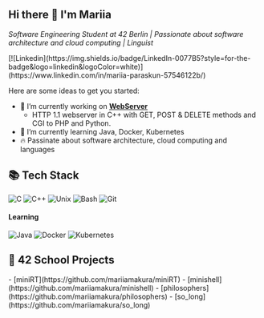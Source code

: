 <h2> Hi there 👋 I'm Mariia </h2>

<p>
 <em> Software Engineering Student at 42 Berlin | Passionate about software architecture and cloud computing | Linguist </em>
</p>
[![Linkedin](https://img.shields.io/badge/LinkedIn-0077B5?style=for-the-badge&logo=linkedin&logoColor=white)](https://www.linkedin.com/in/mariia-paraskun-57546122b/)



Here are some ideas to get you started:

- 🔭 I’m currently working on **[WebServer](https://github.com/mariiamakura/webserv)**
    - HTTP 1.1 webserver in C++ with GET, POST & DELETE methods and CGI to PHP and Python.
- 🌱 I’m currently learning Java, Docker, Kubernetes
- 🔥 Passinate about software architecture, cloud computing and languages

## 📚 Tech Stack
![C](https://img.shields.io/badge/c-%2300599C.svg?style=for-the-badge&logo=c&logoColor=white) ![C++](https://img.shields.io/badge/C%2B%2B-00599C?style=for-the-badge&logo=c%2B%2B&logoColor=white) ![Unix](https://img.shields.io/badge/Unix-FCC624?style=for-the-badge&logo=unix&logoColor=white) ![Bash](https://img.shields.io/badge/GNU%20Bash-4EAA25?style=for-the-badge&logo=GNU%20Bash&logoColor=white) ![Git](https://img.shields.io/badge/Git-F05032?style=for-the-badge&logo=git&logoColor=white) 
#### **Learning**
![Java](https://img.shields.io/badge/Java-ED8B00?style=for-the-badge&logo=openjdk&logoColor=white) ![Docker](https://img.shields.io/badge/docker-%230db7ed.svg?style=for-the-badge&logo=docker&logoColor=white) ![Kubernetes](https://img.shields.io/badge/kubernetes-%23326ce5.svg?style=for-the-badge&logo=kubernetes&logoColor=white)

<h2>🚀 42 School Projects</h2>
- [miniRT](https://github.com/mariiamakura/miniRT)
- [minishell](https://github.com/mariiamakura/minishell)
- [philosophers](https://github.com/mariiamakura/philosophers)
- [so_long](https://github.com/mariiamakura/so_long)

